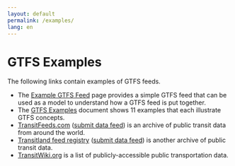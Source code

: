 ```yaml
---
layout: default
permalink: /examples/
lang: en
---
```

# GTFS Examples

The following links contain examples of GTFS feeds.

* The [Example GTFS Feed](https://github.com/google/transit/tree/master/gtfs/spec/en/examples) page provides a simple GTFS feed that can be used as a model to understand how a GTFS feed is put together.
* The [GTFS Examples](http://bit.ly/gtfs-examples) document shows 11 examples that each illustrate GTFS concepts.
* [TransitFeeds.com](https://transitfeeds.com/) ([submit data feed](https://transitfeeds.com/submit)) is an archive of public transit data from around the world.
* [Transitland feed registry](https://transit.land/feed-registry/) ([submit data feed](https://transit.land/feed-registry/feeds/new)) is another archive of public transit data. 
* [TransitWiki.org](https://www.transitwiki.org/TransitWiki/index.php/Publicly-accessible_public_transportation_data) is a list of publicly-accessible public transportation data. 